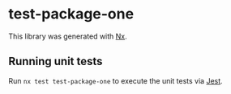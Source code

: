 # test-package-one

This library was generated with [Nx](https://nx.dev).

## Running unit tests

Run `nx test test-package-one` to execute the unit tests via [Jest](https://jestjs.io).
